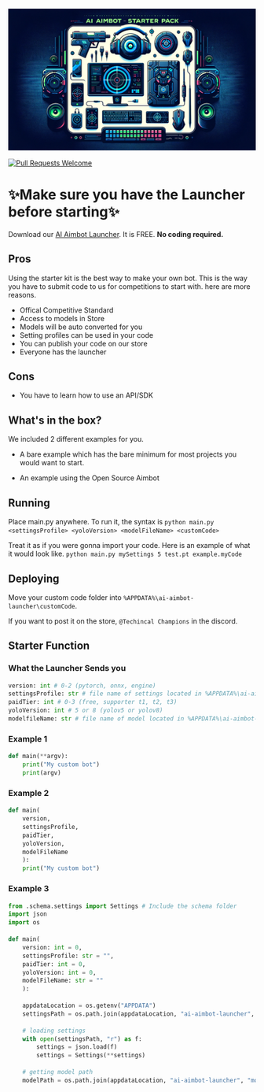 ![World's Best AI Aimbot Banner](imgs/banner.png)

[![Pull Requests Welcome](https://img.shields.io/badge/PRs-welcome-brightgreen.svg?style=flat)](http://makeapullrequest.com)

# ✨Make sure you have the Launcher before starting✨
Download our [AI Aimbot Launcher](https://github.com/RootKit-Org/Launcher). It is FREE. **No coding required.**

## Pros
Using the starter kit is the best way to make your own bot. This is the way you have to submit code to us for competitions to start with. here are more reasons.
- Offical Competitive Standard
- Access to models in Store
- Models will be auto converted for you
- Setting profiles can be used in your code
- You can publish your code on our store
- Everyone has the launcher

## Cons
- You have to learn how to use an API/SDK

## What's in the box?
We included 2 different examples for you.

- A bare example which has the bare minimum for most projects you would want to start.

- An example using the Open Source Aimbot

## Running
Place main.py anywhere. To run it, the syntax is 
`python main.py <settingsProfile> <yoloVersion> <modelFileName> <customCode>`

Treat it as if you were gonna import your code. Here is an example of what it would look like.
`python main.py mySettings 5 test.pt example.myCode`

## Deploying
Move your custom code folder into `%APPDATA%\ai-aimbot-launcher\customCode`.

If you want to post it on the store, `@Techincal Champions` in the discord.

## Starter Function
### What the Launcher Sends you
```python
version: int # 0-2 (pytorch, onnx, engine)
settingsProfile: str # file name of settings located in %APPDATA%\ai-aimbot-launcher\aimbotSettings
paidTier: int # 0-3 (free, supporter t1, t2, t3)
yoloVersion: int # 5 or 8 (yolov5 or yolov8)
modelfileName: str # file name of model located in %APPDATA%\ai-aimbot-launcher\models
```

### Example 1
```python
def main(**argv):
    print("My custom bot")
    print(argv)
```

### Example 2
```python
def main(
    version,
    settingsProfile,
    paidTier,
    yoloVersion,
    modelFileName
    ):
    print("My custom bot")
```

### Example 3
```python
from .schema.settings import Settings # Include the schema folder
import json
import os

def main(
    version: int = 0,
    settingsProfile: str = "",
    paidTier: int = 0,
    yoloVersion: int = 0,
    modelFileName: str = ""
    ):

    appdataLocation = os.getenv("APPDATA")
    settingsPath = os.path.join(appdataLocation, "ai-aimbot-launcher", "aimbotSettings", f"{settingsProfile.lower()}.json")

    # loading settings
    with open(settingsPath, "r") as f:
        settings = json.load(f)
        settings = Settings(**settings)

    # getting model path
    modelPath = os.path.join(appdataLocation, "ai-aimbot-launcher", "models", modelFileName)
```